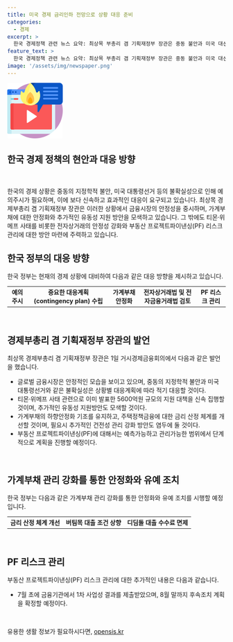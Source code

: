 ```yaml
---
title: 미국 경제 금리인하 전망으로 상황 대응 준비
categories:
  - 경제
excerpt: >
  한국 경제정책 관련 뉴스 요약: 최상목 부총리 겸 기획재정부 장관은 중동 불안과 미국 대선 등을 예의주시하고 가계부채 하향 안정화를 위해 총력을 기울이고 있음을 강조했다. 또한, 티몬·위메프 사태에 대한 추가적인 지원 대책과 유동성 지원 방안도 추진 중이며, 가계부채 관리를 위해 새로운 금리 산정 체계를 도입할 예정이라고 밝혔다. 부동산 프로젝트파이낸싱(PF)의 리스크 관리와 관련해서도 안정적인 범위에서 처리하고 있는 것으로 전해졌다.
feature_text: >
  한국 경제정책 관련 뉴스 요약: 최상목 부총리 겸 기획재정부 장관은 중동 불안과 미국 대선 등을 예의주시하고 가계부채 하향 안정화를 위해 총력을 기울이고 있음을 강조했다. 또한, 티몬·위메프 사태에 대한 추가적인 지원 대책과 유동성 지원 방안도 추진 중이며, 가계부채 관리를 위해 새로운 금리 산정 체계를 도입할 예정이라고 밝혔다. 부동산 프로젝트파이낸싱(PF)의 리스크 관리와 관련해서도 안정적인 범위에서 처리하고 있는 것으로 전해졌다.
image: '/assets/img/newspaper.png'
---
```


<p><img src="/assets/img/news.png" alt="rentncar 속보" /></p>

<h2>한국 경제 정책의 현안과 대응 방향</h2>

<p data-ke-size="size16">&nbsp;</p>

<p>한국의 경제 상황은 중동의 지정학적 불안, 미국 대통령선거 등의 불확실성으로 인해 예의주시가 필요하며, 이에 보다 신속하고 효과적인 대응이 요구되고 있습니다. 최상목 경제부총리 겸 기획재정부 장관은 이러한 상황에서 금융시장의 안정성을 중시하며, 가계부채에 대한 안정화와 추가적인 유동성 지원 방안을 모색하고 있습니다. 그 밖에도 티몬·위메프 사태를 비롯한 전자상거래의 안정성 강화와 부동산 프로젝트파이낸싱(PF) 리스크 관리에 대한 방안 마련에 주력하고 있습니다.</p></p>

<h2>한국 정부의 대응 방향</h2>

<p data-ke-size="size16">한국 정부는 현재의 경제 상황에 대비하여 다음과 같은 대응 방향을 제시하고 있습니다.</p>

<table>
    <tbody>
        <tr>
            <td style="text-align: center; height: 17px;"><b>예의주시</b></td>
            <td style="text-align: center; height: 17px;"><b>중요한 대응계획(contingency plan) 수립</b></td>
            <td style="text-align: center; height: 17px;"><b>가계부채 안정화</b></td>
            <td style="text-align: center; height: 17px;"><b>전자상거래법 및 전자금융거래법 검토</b></td>
            <td style="text-align: center; height: 17px;"><b>PF 리스크 관리</b></td>
        </tr>
    </tbody>
</table>

<p data-ke-size="size16">&nbsp;</p>

<h2>경제부총리 겸 기획재정부 장관의 발언</h2>

<p data-ke-size="size16">최상목 경제부총리 겸 기획재정부 장관은 1일 거시경제금융회의에서 다음과 같은 발언을 했습니다.</p>

<ul>
    <li>글로벌 금융시장은 안정적인 모습을 보이고 있으며, 중동의 지정학적 불안과 미국 대통령선거와 같은 불확실성은 상황별 대응계획에 따라 적기 대응할 것이다.</li>
    <li>티몬·위메프 사태 관련으로 이미 발표한 5600억원 규모의 지원 대책을 신속 집행할 것이며, 추가적인 유동성 지원방안도 모색할 것이다.</li>
    <li>가계부채의 하향안정화 기조를 유지하고, 주택정책금융에 대한 금리 산정 체계를 개선할 것이며, 필요시 추가적인 건전성 관리 강화 방안도 염두에 둘 것이다.</li>
    <li>부동산 프로젝트파이낸싱(PF)에 대해서는 예측가능하고 관리가능한 범위에서 단계적으로 계획을 진행할 예정이다.</li>
</ul>

<p data-ke-size="size16">&nbsp;</p>

<h2>가계부채 관리 강화를 통한 안정화와 유예 조치</h2>

<p data-ke-size="size16">한국 정부는 다음과 같은 가계부채 관리 강화를 통한 안정화와 유예 조치를 시행할 예정입니다.</p>

<table>
    <tbody>
        <tr>
            <td style="text-align: center; height: 17px;"><b>금리 산정 체계 개선</b></td>
            <td style="text-align: center; height: 17px;"><b>버팀목 대출 조건 상향</b></td>
            <td style="text-align: center; height: 17px;"><b>디딤돌 대출 수수료 면제</b></td>
        </tr>
    </tbody>
</table>

<p data-ke-size="size16">&nbsp;</p>

<h2>PF 리스크 관리</h2>

<p data-ke-size="size16">부동산 프로젝트파이낸싱(PF) 리스크 관리에 대한 추가적인 내용은 다음과 같습니다.</p>

<ul>
    <li>7월 초에 금융기관에서 1차 사업성 결과를 제출받았으며, 8월 말까지 후속조치 계획을 확정할 예정이다.</li>
</ul>

<p data-ke-size="size16">&nbsp;</p>
유용한 생활 정보가 필요하시다면, <a href="https://opensis.kr" rel="dofollow">opensis.kr</a>


